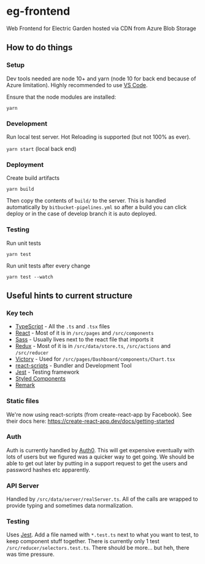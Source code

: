 # eg-frontend

Web Frontend for Electric Garden hosted via CDN from Azure Blob Storage

## How to do things

### Setup

Dev tools needed are node 10+ and yarn (node 10 for back end because of Azure limitation).
Highly recommended to use [VS Code](https://code.visualstudio.com/).

Ensure that the node modules are installed:

`yarn`

### Development

Run local test server. Hot Reloading is supported (but not 100% as ever).

`yarn start` (local back end)

### Deployment

Create build artifacts

`yarn build`

Then copy the contents of `build/` to the server.
This is handled automatically by `bitbucket-pipelines.yml` so after a build you can click deploy or in the case of develop branch it is auto deployed.

### Testing

Run unit tests

`yarn test`

Run unit tests after every change

`yarn test --watch`

## Useful hints to current structure

### Key tech

-   [TypeScript](https://www.typescriptlang.org/) - All the `.ts` and `.tsx` files
-   [React](https://reactjs.org/) - Most of it is in `/src/pages` and `/src/components`
-   [Sass](https://sass-lang.com/) - Usually lives next to the react file that imports it
-   [Redux](https://redux.js.org/) - Most of it is in `/src/data/store.ts`, `/src/actions` and `/src/reducer`
-   [Victory](https://formidable.com/open-source/victory/) - Used for `/src/pages/Dashboard/components/Chart.tsx`
-   [react-scripts](https://facebook.github.io/create-react-app/) - Bundler and Development Tool
-   [Jest](https://jestjs.io/) - Testing framework
-   [Styled Components](https://www.styled-components.com)
-   [Remark](https://remark.js.org)

### Static files

We're now using react-scripts (from create-react-app by Facebook).
See their docs here: https://create-react-app.dev/docs/getting-started

### Auth

Auth is currently handled by [Auth0](https://auth0.com/).
This will get expensive eventually with lots of users but we figured was a quicker way to get going.
We should be able to get out later by putting in a support request to get the users and password hashes etc apparently.

### API Server

Handled by `/src/data/server/realServer.ts`. All of the calls are wrapped to provide typing and sometimes data normalization.

### Testing

Uses [Jest](https://jestjs.io/). Add a file named with `*.test.ts` next to what you want to test, to keep component stuff together.
There is currently only 1 test `/src/reducer/selectors.test.ts`. There should be more... but heh, there was time pressure.
